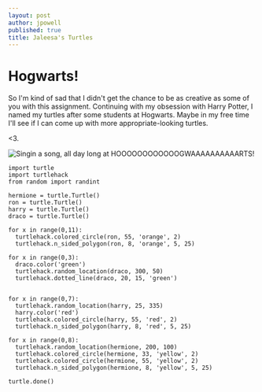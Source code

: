 ```yaml
---
layout: post
author: jpowell
published: true
title: Jaleesa's Turtles
---
```


# Hogwarts!

So I'm kind of sad that I didn't get the chance to be as creative as some of you with this assignment. Continuing with my obsession with Harry Potter, I named my turtles after some students at Hogwarts. Maybe in my free time I'll see if I can come up with more appropriate-looking turtles.

<3.

![Singin a song, all day long at HOOOOOOOOOOOOGWAAAAAAAAAARTS!](http://i947.photobucket.com/albums/ad316/dieschwarzeskobra/2e852328-6896-4f76-9271-14d10f2e6bfa_zps94e47f02.jpg)


```
import turtle
import turtlehack
from random import randint

hermione = turtle.Turtle()
ron = turtle.Turtle()
harry = turtle.Turtle()
draco = turtle.Turtle()

for x in range(0,11):
  turtlehack.colored_circle(ron, 55, 'orange', 2)
  turtlehack.n_sided_polygon(ron, 8, 'orange', 5, 25)

for x in range(0,3):
  draco.color('green')
  turtlehack.random_location(draco, 300, 50)
  turtlehack.dotted_line(draco, 20, 15, 'green')


for x in range(0,7):
  turtlehack.random_location(harry, 25, 335)
  harry.color('red')
  turtlehack.colored_circle(harry, 55, 'red', 2)
  turtlehack.n_sided_polygon(harry, 8, 'red', 5, 25)

for x in range(0,8):
  turtlehack.random_location(hermione, 200, 100)
  turtlehack.colored_circle(hermione, 33, 'yellow', 2)
  turtlehack.colored_circle(hermione, 55, 'yellow', 2)
  turtlehack.n_sided_polygon(hermione, 8, 'yellow', 5, 25)

turtle.done()

```
```
